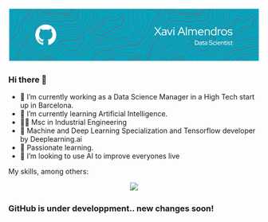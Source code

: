 

<!--
**AlmendrosCarmona/AlmendrosCarmona** is a ✨ _special_ ✨ repository because its `README.md` (this file) appears on your GitHub profile.

Here are some ideas to get you started:

- 🔭 I’m currently working on ...
- 🌱 I’m currently learning ...
- 👯 I’m looking to collaborate on ...
- 🤔 I’m looking for help with ...
- 💬 Ask me about ...
- 📫 How to reach me: ...
- 😄 Pronouns: ...
- ⚡ Fun fact: ...
-->

![plot](./header_github.png)

### Hi there 👋

- 🔭 I’m currently working as a Data Science Manager in a High Tech start up in Barcelona. 
- 🌱 I’m currently learning Artificial Intelligence.
- 👨‍🎓 Msc in Industrial Engineering
- 🌟 Machine and Deep Learning Specialization and Tensorflow developer by Deeplearning.ai
- 🧠 Passionate learning.
- 👯 I’m looking to use AI to improve everyones live


My skills, among others: 

<p align="center">
  <a href="https://skillicons.dev">
    <img src="https://skillicons.dev/icons?i=aws,azure,docker,gcp,grafana,linux,matlab,mongodb,mysql,opencv,postgres,pytorch,sklearn,tensorflow,sqlite,qt,raspberrypi,arduino,linux,py,r,ros&perline=11" />
  </a>
</p>

### GitHub is under developpment.. new changes soon! 
